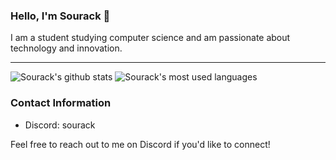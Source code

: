 ### Hello, I'm Sourack 👋

I am a student studying computer science and am passionate about technology and innovation.

---

![Sourack's github stats](https://github-readme-stats.vercel.app/api?username=Sourack&count_private=true&theme=dark)
![Sourack's most used languages](https://github-readme-stats.vercel.app/api/top-langs/?username=Sourack&&hide_langs_below=1&layout=compact&theme=dark)

### Contact Information
- Discord: sourack

Feel free to reach out to me on Discord if you'd like to connect!
